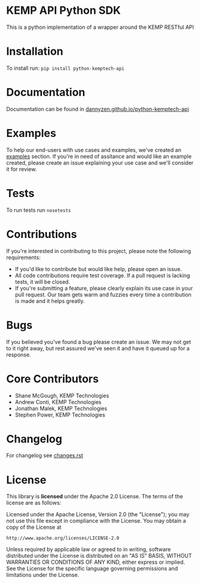 KEMP API Python SDK
====================
This is a python implementation of a wrapper around the KEMP RESTful API

Installation 
============
To install run:
`pip install python-kemptech-api`

Documentation
=====
Documentation can be found in [dannyzen.github.io/python-kemptech-api](https://dannyzen.github.io/python-kemptech-api/)

Examples
=====
To help our end-users with use cases and examples, we've created an [examples](examples) section. If you're in need of assitance and would like an example created, please create an issue explaining your use case and we'll consider it for review.

Tests
=====
To run tests run `nosetests`

Contributions
=============
If you're interested in contributing to this project, please note the following requirements:

* If you'd like to contribute but would like help, please open an issue.
* All code contributions require test coverage. If a pull request is lacking tests, it will be closed.
* If you're submitting a feature, please clearly explain its use case in your pull request. Our team gets warm and fuzzies every time a contribution is made and it helps greatly.

Bugs
=====
If you believed you've found a bug please create an issue. We may not get to it right away, but rest assured we've seen it and have it queued up for a response.

Core Contributors
============

* Shane McGough, KEMP Technologies
* Andrew Conti, KEMP Technologies
* Jonathan Malek, KEMP Technologies
* Stephen Power, KEMP Technologies

Changelog
=========
For changelog see [changes.rst](CHANGES.rst)

License
=====
This library is __licensed__ under the Apache 2.0 License. The terms of the license are as follows: 

Licensed under the Apache License, Version 2.0 (the "License");
you may not use this file except in compliance with the License.
You may obtain a copy of the License at

    http://www.apache.org/licenses/LICENSE-2.0

Unless required by applicable law or agreed to in writing, software
distributed under the License is distributed on an "AS IS" BASIS,
WITHOUT WARRANTIES OR CONDITIONS OF ANY KIND, either express or implied.
See the License for the specific language governing permissions and
limitations under the License.
